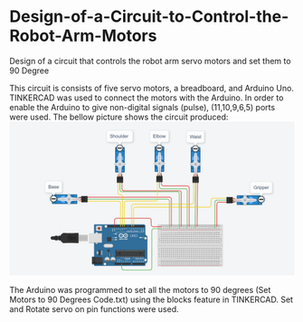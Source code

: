 # Design-of-a-Circuit-to-Control-the-Robot-Arm-Motors
Design of a circuit that controls the robot arm servo motors and set them to 90 Degree


This circuit is consists of five servo motors, a breadboard, and Arduino Uno. TINKERCAD was used to connect the motors with the Arduino. In order to enable the Arduino to give non-digital signals (pulse), (11,10,9,6,5) ports were used. The bellow picture shows the circuit produced:
![](Circuit.PNG)

The Arduino was programmed to set all the motors to 90 degrees (Set Motors to 90 Degrees Code.txt) using the blocks feature in TINKERCAD. Set and Rotate servo on pin functions were used. 


